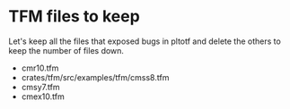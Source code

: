 # TFM files to keep

Let's keep all the files that exposed bugs in pltotf and delete the others
to keep the number of files down.

- cmr10.tfm
- crates/tfm/src/examples/tfm/cmss8.tfm
- cmsy7.tfm
- cmex10.tfm
